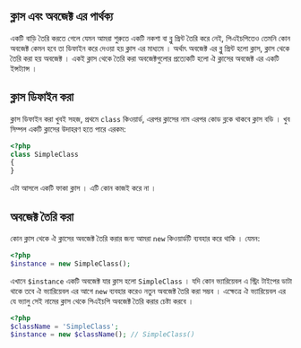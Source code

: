 ## ক্লাস এবং অবজেক্ট এর পার্থক্য

একটি বাড়ি তৈরি করতে গেলে যেমন আমরা শুরুতে একটি নকশা বা ব্লু প্রিন্ট তৈরি করে নেই, পিএইচপিতেও তেমনি কোন অবজেক্ট কেমন হবে তা ডিফাইন করে দেওয়া হয় ক্লাস এর মাধ্যমে । অর্থাৎ অবজেক্ট এর ব্লু প্রিন্ট হলো ক্লাস, ক্লাস থেকে তৈরি করা হয় অবজেক্ট । একই ক্লাস থেকে তৈরি করা অবজেক্টগুলোর প্রত্যেকটি হলো ঐ ক্লাসের অবজেক্ট এর একটি ইন্সট্যান্স । 

## ক্লাস ডিফাইন করা 

ক্লাস ডিফাইন করা খুবই সহজ, প্রথমে `class` কিওয়ার্ড, এরপর ক্লাসের নাম এরপর কোড ব্লকে থাকবে ক্লাস বডি । খুব সিম্পল একটি ক্লাসের উদাহরণ হতে পারে এরকম: 

```php
<?php
class SimpleClass
{
}
```

এটা আসলে একটি ফাকা ক্লাস । এটি কোন কাজই করে না । 

## অবজেক্ট তৈরি করা 

কোন ক্লাস থেকে ঐ ক্লাসের অবজেক্ট তৈরি করার জন্য আমরা `new` কিওয়ার্ডটি ব্যবহার করে থাকি । যেমন: 

```php
<?php
$instance = new SimpleClass();
```

এখানে `$instance` একটি অবজেক্ট যার ক্লাস হলো `SimpleClass` । যদি কোন ভ্যারিয়েবল এ স্ট্রিং টাইপের ডাটা থাকে তবে ঐ ভ্যারিয়েবল এর আগে `new` ব্যবহার করেও নতুন অবজেক্ট তৈরি করা সম্ভব । এক্ষেত্রে ঐ ভ্যারিয়েবল এর যে ভ্যালু সেই নামের ক্লাস থেকে পিএইচপি অবজেক্ট তৈরি করার চেষ্টা করবে । 

```php
<?php
$className = 'SimpleClass';
$instance = new $className(); // SimpleClass()
```

